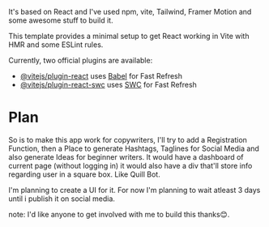 It's based on React and I've used npm, vite, Tailwind, Framer Motion and some awesome stuff to build it.

This template provides a minimal setup to get React working in Vite with HMR and some ESLint rules.

Currently, two official plugins are available:

- [@vitejs/plugin-react](https://github.com/vitejs/vite-plugin-react/blob/main/packages/plugin-react/README.md) uses [Babel](https://babeljs.io/) for Fast Refresh
- [@vitejs/plugin-react-swc](https://github.com/vitejs/vite-plugin-react-swc) uses [SWC](https://swc.rs/) for Fast Refresh


# Plan 
So is to make this app work for copywriters, I'll try to add a Registration Function, then a Place to generate Hashtags, Taglines for Social Media and also generate Ideas for beginner writers. It would have a dashboard of current page (without logging in) it would also have a div that'll store info regarding user in a square box. Like Quill Bot.

I'm planning to create a UI for it. For now I'm planning to wait atleast 3 days until i publish it on social media.  

note: I'd like anyone to get involved with me to build this
thanks😊.
